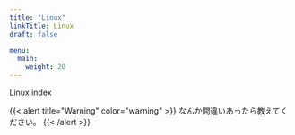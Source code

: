 ```yaml
---
title: "Linux"
linkTitle: Linux
draft: false

menu:
  main:
    weight: 20
---
```


Linux index

{{< alert title="Warning" color="warning" >}}
なんか間違いあったら教えてください。
{{< /alert >}}
